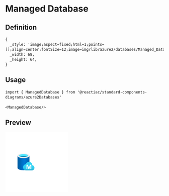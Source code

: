 # Managed Database

## Definition

```
{
  _style: 'image;aspect=fixed;html=1;points=[];align=center;fontSize=12;image=img/lib/azure2/databases/Managed_Database.svg;strokeColor=none;',
  _width: 68,
  _height: 64,
}
```

## Usage

```
import { ManagedDatabase } from '@reactiac/standard-components-diagrams/azure2Databases'

<ManagedDatabase/>
```

## Preview

<img src="./managed-database.png" width="200"/>
